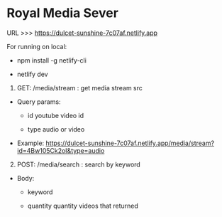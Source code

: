 # Royal Media Sever

URL >>> https://dulcet-sunshine-7c07af.netlify.app

For running on local:

- npm install -g netlify-cli

- netlify dev


1. GET: /media/stream <String> : get media stream src

- Query params:
  
  + id <string> youtube video id
  
  + type <string> audio or video

- Example: https://dulcet-sunshine-7c07af.netlify.app/media/stream?id=4Bw105Ck2oI&type=audio
  
2. POST: /media/search <Array> : search by keyword
  
- Body:
  
  + keyword <string> 
  
  + quantity <number> quantity videos that returned
